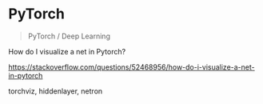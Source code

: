 # PyTorch

> PyTorch / Deep Learning

How do I visualize a net in Pytorch?

https://stackoverflow.com/questions/52468956/how-do-i-visualize-a-net-in-pytorch

torchviz, hiddenlayer, netron